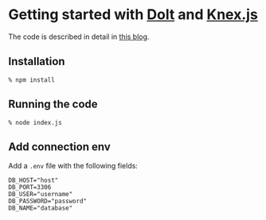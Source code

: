 # Getting started with [Dolt](https://doltdb.com) and [Knex.js](https://knexjs.org/)

The code is described in detail in [this blog]().

## Installation

```shell
% npm install
```

## Running the code

```shell
% node index.js
```

## Add connection env

Add a `.env` file with the following fields:

```shell
DB_HOST="host"
DB_PORT=3306
DB_USER="username"
DB_PASSWORD="password"
DB_NAME="database"
```
